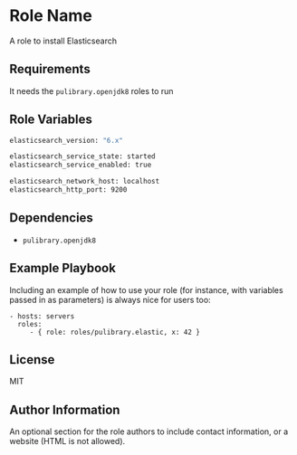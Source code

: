 Role Name
=========

A role to install Elasticsearch

Requirements
------------

It needs the `pulibrary.openjdk8` roles to run

Role Variables
--------------

```bash
elasticsearch_version: "6.x"

elasticsearch_service_state: started
elasticsearch_service_enabled: true

elasticsearch_network_host: localhost
elasticsearch_http_port: 9200
```

Dependencies
------------

* `pulibrary.openjdk8`

Example Playbook
----------------

Including an example of how to use your role (for instance, with variables
passed in as parameters) is always nice for users too:

    - hosts: servers
      roles:
         - { role: roles/pulibrary.elastic, x: 42 }

License
-------

MIT

Author Information
------------------

An optional section for the role authors to include contact information, or a
website (HTML is not allowed).
